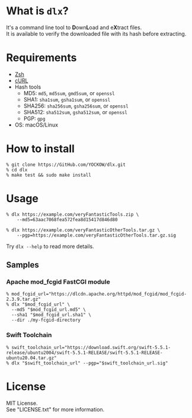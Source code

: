 # What is `dlx`?

It's a command line tool to **D**own**L**oad and e**X**tract files.  
It is available to verify the downloaded file with its hash before extracting.


# Requirements

* [Zsh](https://www.zsh.org/)
* [cURL](https://curl.se)
* Hash tools
    - MD5: `md5`, `md5sum`, `gmd5sum`, or `openssl`
    - SHA1: `sha1sum`, `gsha1sum`, or `openssl`
    - SHA256: `sha256sum`, `gsha256sum`, or `openssl`
    - SHA512: `sha512sum`, `gsha512sum`, or `openssl`
    - PGP: `gpg`
* OS: macOS/Linux


# How to install

```console
% git clone https://GitHub.com/YOCKOW/dlx.git
% cd dlx
% make test && sudo make install
```


# Usage

```console
% dlx https://example.com/veryFantasticTools.zip \
    --md5=63aac7068fea572fea8d15417d846d80

% dlx https://example.com/veryFantasticOtherTools.tar.gz \
    --pgp=https://example.com/veryFantasticOtherTools.tar.gz.sig
```

Try `dlx --help` to read more details.


## Samples

### Apache mod_fcgid FastCGI module

```console
% mod_fcgid_url="https://dlcdn.apache.org/httpd/mod_fcgid/mod_fcgid-2.3.9.tar.gz"
% dlx "$mod_fcgid_url" \
  --md5 "$mod_fcgid_url.md5" \
  --sha1 "$mod_fcgid_url.sha1" \
  --dir ./my-fcgid-directory
```

### Swift Toolchain

```console
% swift_toolchain_url="https://download.swift.org/swift-5.5.1-release/ubuntu2004/swift-5.5.1-RELEASE/swift-5.5.1-RELEASE-ubuntu20.04.tar.gz"
% dlx "$swift_toolchain_url" --pgp="$swift_toolchain_url.sig"
```


# License
MIT License.  
See "LICENSE.txt" for more information.

